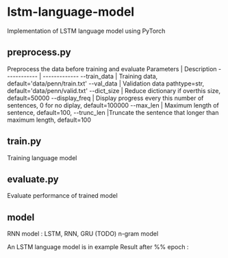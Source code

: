 # lstm-language-model
Implementation of LSTM language model using PyTorch
## preprocess.py
Preprocess the data before training and evaluate
Parameters | Description
------------ | -------------
--train_data | Training data, default='data/penn/train.txt'
--val_data | Validation data pathtype=str, default='data/penn/valid.txt'
--dict_size | Reduce dictionary if overthis size, default=50000
--display_freq | Display progress every this number of sentences, 0 for no diplay, default=100000
--max_len | Maximum length of sentence, default=100,
--trunc_len |Truncate the sentence that longer than maximum length, default=100

## train.py
Training language model
## evaluate.py
Evaluate performance of trained model

## model
RNN model : LSTM, RNN, GRU
(TODO) n-gram model

An LSTM language model is in example
Result after %% epoch :  

